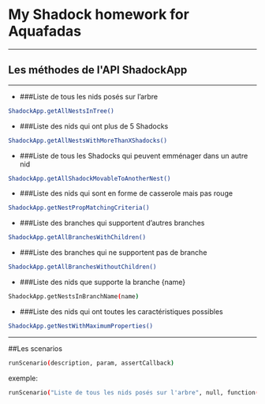 
My Shadock homework for Aquafadas
=================================
 ---------

## Les méthodes de l'API ShadockApp
------------
* ###Liste de tous les nids posés sur l’arbre
 ```sh
ShadockApp.getAllNestsInTree()
 ```
* ###Liste des nids qui ont plus de 5 Shadocks
 ```sh
ShadockApp.getAllNestsWithMoreThanXShadocks()
 ```
* ###Liste de tous les Shadocks qui peuvent emménager dans un autre nid
```sh
ShadockApp.getAllShadockMovableToAnotherNest()
 ```
* ###Liste des nids qui sont en forme de casserole mais pas rouge
```sh
ShadockApp.getNestPropMatchingCriteria()
 ```
* ###Liste des branches qui supportent d’autres branches
```sh
ShadockApp.getAllBranchesWithChildren()
 ```
* ###Liste des branches qui ne supportent pas de branche
```sh
ShadockApp.getAllBranchesWithoutChildren()
 ```
* ###Liste des nids que supporte la branche {name}
```sh
ShadockApp.getNestsInBranchName(name)
 ```
* ###Liste des nids qui ont toutes les caractéristiques possibles
 ```sh
ShadockApp.getNestWithMaximumProperties()
 ```
------------
##Les scenarios

```sh
runScenario(description, param, assertCallback)
 ```
 exemple: 
 ```sh
runScenario("Liste de tous les nids posés sur l'arbre", null, function(){...})
 ```